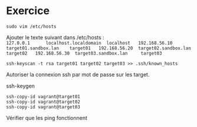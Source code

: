 # Exercice  
`sudo vim /etc/hosts`

Ajouter le texte suivant dans /etc/hosts :  
`127.0.0.1      localhost.localdomain  localhost  
192.168.56.10  target01.sandbox.lan    target01  
192.168.56.20  target02.sandbox.lan      target02  
192.168.56.30  target03.sandbox.lan     target03`  

`ssh-keyscan -t rsa target01 target02 target03 >> .ssh/known_hosts`

Autoriser la connexion ssh par mot de passe sur les target.  

ssh-keygen  

`ssh-copy-id vagrant@target01`  
`ssh-copy-id vagrant@target02`  
`ssh-copy-id vagrant@target03`  

Vérifier que les ping fonctionnent
